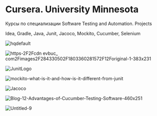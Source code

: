 # Cursera. University Minnesota

Курсы по специализации Software Testing and Automation.
Projects

Idea, Gradle, Java, Junit, Jacoco, Mockito, Cucumber, Selenium

![hqdefault](https://user-images.githubusercontent.com/66553252/116185561-86628280-a72a-11eb-8805-73801fdf25c4.jpg)

![https-2F2Fcdn evbuc_ com2Fimages2F284330502F1803360281572F12Foriginal-1-383x231](https://user-images.githubusercontent.com/66553252/116209258-65118e80-a74a-11eb-901a-2c7de26578f1.png)

![JunitLogo](https://user-images.githubusercontent.com/66553252/116185034-7e561300-a729-11eb-90b1-57466fe1eef6.png)

![mockito-what-is-it-and-how-is-it-different-from-junit](https://user-images.githubusercontent.com/66553252/116185205-d260f780-a729-11eb-8363-542a3935591b.png)

![Jacoco](https://user-images.githubusercontent.com/66553252/116185297-fe7c7880-a729-11eb-9816-242c83d7ba76.png)

![Blog-12-Advantages-of-Cucumber-Testing-Software-460x251](https://user-images.githubusercontent.com/66553252/116811382-b1493e00-ab51-11eb-8579-ca894349554b.jpg)

![Untitled-9](https://user-images.githubusercontent.com/66553252/116207486-9c7f3b80-a748-11eb-9d4c-e5ac5bf50894.png)


